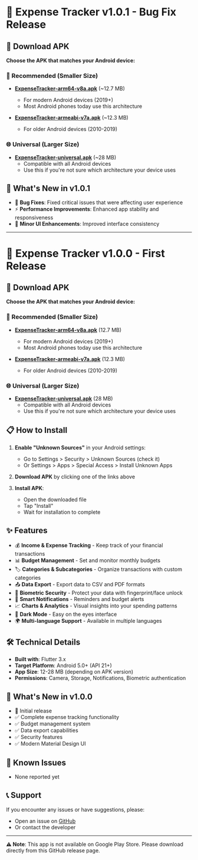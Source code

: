 # 🔧 Expense Tracker v1.0.1 - Bug Fix Release

## 📱 Download APK

**Choose the APK that matches your Android device:**

### 🎯 Recommended (Smaller Size)
- **[ExpenseTracker-arm64-v8a.apk](https://github.com/EnvRfli/expense_tracker_app/releases/download/v1.0.1/ExpenseTracker-arm64-v8a.apk)** (~12.7 MB)
  - For modern Android devices (2019+)
  - Most Android phones today use this architecture

- **[ExpenseTracker-armeabi-v7a.apk](https://github.com/EnvRfli/expense_tracker_app/releases/download/v1.0.1/ExpenseTracker-armeabi-v7a.apk)** (~12.3 MB)
  - For older Android devices (2010-2019)

### 🌐 Universal (Larger Size)
- **[ExpenseTracker-universal.apk](https://github.com/EnvRfli/expense_tracker_app/releases/download/v1.0.1/ExpenseTracker-universal.apk)** (~28 MB)
  - Compatible with all Android devices
  - Use this if you're not sure which architecture your device uses

## 🔄 What's New in v1.0.1

- 🐛 **Bug Fixes**: Fixed critical issues that were affecting user experience
- ⚡ **Performance Improvements**: Enhanced app stability and responsiveness
- 🔧 **Minor UI Enhancements**: Improved interface consistency

---

# 🎉 Expense Tracker v1.0.0 - First Release

## 📱 Download APK

**Choose the APK that matches your Android device:**

### 🎯 Recommended (Smaller Size)
- **[ExpenseTracker-arm64-v8a.apk](https://github.com/EnvRfli/expense_tracker_app/releases/download/v1.0.0/ExpenseTracker-arm64-v8a.apk)** (12.7 MB)
  - For modern Android devices (2019+)
  - Most Android phones today use this architecture

- **[ExpenseTracker-armeabi-v7a.apk](https://github.com/EnvRfli/expense_tracker_app/releases/download/v1.0.0/ExpenseTracker-armeabi-v7a.apk)** (12.3 MB)
  - For older Android devices (2010-2019)

### 🌐 Universal (Larger Size)
- **[ExpenseTracker-universal.apk](https://github.com/EnvRfli/expense_tracker_app/releases/download/v1.0.0/ExpenseTracker-universal.apk)** (28 MB)
  - Compatible with all Android devices
  - Use this if you're not sure which architecture your device uses

## 📋 How to Install

1. **Enable "Unknown Sources"** in your Android settings:
   - Go to Settings > Security > Unknown Sources (check it)
   - Or Settings > Apps > Special Access > Install Unknown Apps

2. **Download APK** by clicking one of the links above

3. **Install APK**:
   - Open the downloaded file
   - Tap "Install"
   - Wait for installation to complete

## ✨ Features

- 💰 **Income & Expense Tracking** - Keep track of your financial transactions
- 📊 **Budget Management** - Set and monitor monthly budgets
- 🏷️ **Categories & Subcategories** - Organize transactions with custom categories
- 📤 **Data Export** - Export data to CSV and PDF formats
- 🔐 **Biometric Security** - Protect your data with fingerprint/face unlock
- 🔔 **Smart Notifications** - Reminders and budget alerts
- 📈 **Charts & Analytics** - Visual insights into your spending patterns
- 🌙 **Dark Mode** - Easy on the eyes interface
- 🌍 **Multi-language Support** - Available in multiple languages

## 🛠️ Technical Details

- **Built with**: Flutter 3.x
- **Target Platform**: Android 5.0+ (API 21+)
- **App Size**: 12-28 MB (depending on APK version)
- **Permissions**: Camera, Storage, Notifications, Biometric authentication

## 🔄 What's New in v1.0.0

- 🎉 Initial release
- ✅ Complete expense tracking functionality
- ✅ Budget management system
- ✅ Data export capabilities
- ✅ Security features
- ✅ Modern Material Design UI

## 🐛 Known Issues

- None reported yet

## 📞 Support

If you encounter any issues or have suggestions, please:
- Open an issue on [GitHub](https://github.com/EnvRfli/expense_tracker_app/issues)
- Or contact the developer

---

**⚠️ Note**: This app is not available on Google Play Store. Please download directly from this GitHub release page.
